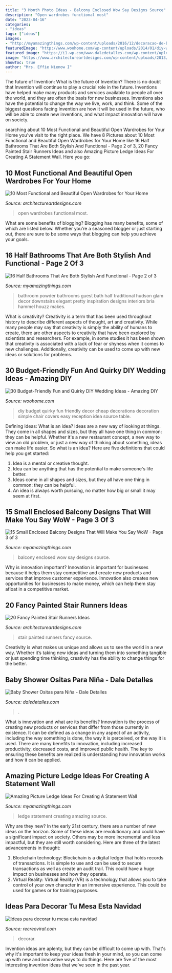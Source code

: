 ```yaml
---
title: "3 Month Photo Ideas - Balcony Enclosed Wow Say Designs Source"
description: "Open wardrobes functional most"
date: "2023-04-16"
categories:
- "ideas"
tags: ["ideas"]
images:
- "http://myamazingthings.com/wp-content/uploads/2016/12/decoracao-de-banheiro-colorido-30.jpg"
featuredImage: "http://www.woohome.com/wp-content/uploads/2014/01/diy-wedding-ideas-10.jpg"
featured_image: "https://i1.wp.com/www.daledetalles.com/wp-content/uploads/2016/02/osito10.jpg?resize=667%2C1000"
image: "https://www.architectureartdesigns.com/wp-content/uploads/2013/09/2021.jpg"
ShowToc: true
author: "Mrs. Effie Nienow I"
---
```



The future of Invention: What is the future of Invention?
There is no doubt that Invention will continue to play a crucial role in the future. Inventions have helped make many products and services available to people all over the world, and they are often the basis for new businesses. Inventions also have the potential to change the way we live, work, and think. Some of the biggest questions facing Invention are how it will be used in the future, who will be able to create new inventions, and what impact innovation will have on society.

	

		
searching about 10 Most Functional and Beautiful Open Wardrobes for Your Home you've visit to the right place. We have 8 Pictures about 10 Most Functional and Beautiful Open Wardrobes for Your Home like 16 Half Bathrooms That Are Both Stylish And Functional - Page 2 of 3, 20 Fancy Painted Stair Runners Ideas and also Amazing Picture Ledge Ideas For Creating A Statement Wall. Here you go:
		
    
## 10 Most Functional And Beautiful Open Wardrobes For Your Home

<img loading=lazy src="http://www.architectureartdesigns.com/wp-content/uploads/2019/08/open-wardrobes-6.jpg" onerror="this.onerror=null;this.src='https://tse2.mm.bing.net/th?id=OIP.MJos81qKqxz9wMFEaqZB1gHaNP&amp;pid=15.1';" alt="10 Most Functional and Beautiful Open Wardrobes for Your Home">

_Source: architectureartdesigns.com_

>open wardrobes functional most. 

	

What are some benefits of blogging?
Blogging has many benefits, some of which are listed below. Whether you’re a seasoned blogger or just starting out, there are sure to be some ways that blogging can help you achieve your goals.

    
## 16 Half Bathrooms That Are Both Stylish And Functional - Page 2 Of 3

<img loading=lazy src="http://myamazingthings.com/wp-content/uploads/2016/12/decoracao-de-banheiro-colorido-30.jpg" onerror="this.onerror=null;this.src='https://tse2.mm.bing.net/th?id=OIP.zUF4hEyb0FlD86LX45cExAHaLH&amp;pid=15.1';" alt="16 Half Bathrooms That Are Both Stylish And Functional - Page 2 of 3">

_Source: myamazingthings.com_

>bathroom powder bathrooms guest bath half traditional hudson glam decor downstairs elegant pretty inspiration designs interiors bria hammel houzz makes. 

	

What is creativity?
Creativity is a term that has been used throughout history to describe different aspects of thought, art and creativity. While many people may say that creativity is simply the ability of humans to create, there are other aspects to creativity that have been explored by scientists and researchers. For example, in some studies it has been shown that creativity is associated with a lack of fear or shyness when it comes to new challenges. Additionally, creativity can be used to come up with new ideas or solutions for problems.

    
## 30 Budget-Friendly Fun And Quirky DIY Wedding Ideas - Amazing DIY

<img loading=lazy src="http://www.woohome.com/wp-content/uploads/2014/01/diy-wedding-ideas-10.jpg" onerror="this.onerror=null;this.src='https://tse1.mm.bing.net/th?id=OIP.3Beek2sbjcFI8XWQJtt-MAHaLH&amp;pid=15.1';" alt="30 Budget-Friendly Fun and Quirky DIY Wedding Ideas - Amazing DIY">

_Source: woohome.com_

>diy budget quirky fun friendly decor cheap decorations decoration simple chair covers easy reception idea source table. 

	

Defining Ideas: What is an idea?
Ideas are a new way of looking at things. They come in all shapes and sizes, but they all have one thing in common: they can be helpful. Whether it's a new restaurant concept, a new way to view an old problem, or just a new way of thinking about something, ideas can make life easier. So what is an idea? Here are five definitions that could help you get started: 
1) Idea is a mental or creative thought.
2) Idea can be anything that has the potential to make someone's life better.
3) Ideas come in all shapes and sizes, but they all have one thing in common: they can be helpful.
4) An idea is always worth pursuing, no matter how big or small it may seem at first.

    
## 15 Small Enclosed Balcony Designs That Will Make You Say WoW - Page 3 Of 3

<img loading=lazy src="http://myamazingthings.com/wp-content/uploads/2017/01/balcony10.jpg" onerror="this.onerror=null;this.src='https://tse1.mm.bing.net/th?id=OIP.6h0qXNUI6PHo3vEzn9WqggHaKf&amp;pid=15.1';" alt="15 Small Enclosed Balcony Designs That Will Make You Say WoW - Page 3 of 3">

_Source: myamazingthings.com_

>balcony enclosed wow say designs source. 

	

Why is innovation important?
Innovation is important for businesses because it helps them stay competitive and create new products and services that improve customer experience. Innovation also creates new opportunities for businesses to make money, which can help them stay afloat in a competitive market.

    
## 20 Fancy Painted Stair Runners Ideas

<img loading=lazy src="https://www.architectureartdesigns.com/wp-content/uploads/2013/09/2021.jpg" onerror="this.onerror=null;this.src='https://tse4.mm.bing.net/th?id=OIP.GyCnS132BUH9zCzArIWRzAHaJ4&amp;pid=15.1';" alt="20 Fancy Painted Stair Runners Ideas">

_Source: architectureartdesigns.com_

>stair painted runners fancy source. 

	

Creativity is what makes us unique and allows us to see the world in a new way. Whether it’s taking new ideas and turning them into something tangible or just spending time thinking, creativity has the ability to change things for the better.

    
## Baby Shower Ositas Para Niña - Dale Detalles

<img loading=lazy src="https://i1.wp.com/www.daledetalles.com/wp-content/uploads/2016/02/osito10.jpg?resize=667%2C1000" onerror="this.onerror=null;this.src='https://tse1.mm.bing.net/th?id=OIP.bGMGt_fGMpqU0pz-YjYQ0QHaLG&amp;pid=15.1';" alt="Baby Shower Ositas para Niña - Dale Detalles">

_Source: daledetalles.com_

>. 

	

What is innovation and what are its benefits?
Innovation is the process of creating new products or services that differ from those currently in existence. It can be defined as a change in any aspect of an activity, including the way something is done, the way it is perceived, or the way it is used. 
There are many benefits to innovation, including increased productivity, decreased costs, and improved public health. The key to ensuring these benefits are realized is understanding how innovation works and how it can be applied.

    
## Amazing Picture Ledge Ideas For Creating A Statement Wall

<img loading=lazy src="https://myamazingthings.com/wp-content/uploads/2017/11/picture-ledge-3-.jpg" onerror="this.onerror=null;this.src='https://tse1.mm.bing.net/th?id=OIP.XlUHWtlI0KPWMwaJKUdaiAHaLG&amp;pid=15.1';" alt="Amazing Picture Ledge Ideas For Creating A Statement Wall">

_Source: myamazingthings.com_

>ledge statement creating amazing source. 

	

Why are they new?
In the early 21st century, there are a number of new ideas on the horizon. Some of these ideas are revolutionary and could have a significant impact on society. Others may be more incremental and less impactful, but they are still worth considering. Here are three of the latest advancements in thought: 
1) Blockchain technology: Blockchain is a digital ledger that holds records of transactions. It is simple to use and can be used to secure transactions as well as create an audit trail. This could have a huge impact on businesses and how they operate. 
2) Virtual Reality: Virtual Reality (VR) is a technology that allows you to take control of your own character in an immersive experience. This could be used for games or for training purposes.

    
## Ideas Para Decorar Tu Mesa Esta Navidad

<img loading=lazy src="http://www.recreoviral.com/wp-content/uploads/2015/12/Decoraciones-para-la-mesa-esta-navidad-16.jpg" onerror="this.onerror=null;this.src='https://tse2.mm.bing.net/th?id=OIP.Fcp7q0qWGy8N_lWloR0ibgHaK7&amp;pid=15.1';" alt="Ideas para decorar tu mesa esta navidad">

_Source: recreoviral.com_

>decorar. 

	

Invention ideas are aplenty, but they can be difficult to come up with. That's why it's important to keep your ideas fresh in your mind, so you can come up with new and innovative ways to do things. Here are five of the most interesting invention ideas that we've seen in the past year.

